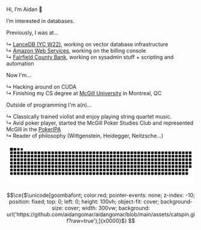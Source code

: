 Hi, I’m Aidan 👋 

I’m interested in databases.

Previously, I was at...

↳ <u><a href="https://lancedb.com/" target="_blank">LanceDB (YC W22)</a></u>, working on vector database infrastructure\
↳ <u><a href="https://aws.amazon.com/" target="_blank">Amazon Web Services</a></u>, working on the billing console\
↳ <u><a href="https://www.fairfieldcountybank.com/" target="_blank">Fairfield County Bank</a></u>, working on sysadmin stuff + scripting and automation

Now I'm...

↳ Hacking around on CUDA\
↳ Finishing my CS degree at <u><a href="https://www.mcgill.ca/" target="_blank">McGill University</a></u> in Montreal, QC

Outside of programming I'm a(n)...

↳ Classically trained violist and enjoy playing string quartet music.\
↳ Avid poker player, started the McGill Poker Studies Club and represented McGill in the <u><a href="https://pokeripa.com/" target="_blank">PokerIPA</a></u>\
↳ Reader of philosophy (Wittgenstein, Heidegger, Neitzsche...) 

<picture>
  <source media="(prefers-color-scheme: dark)" srcset="https://raw.githubusercontent.com/aidangomar/aidangomar/output/github-contribution-grid-snake-dark.svg">
  <source media="(prefers-color-scheme: light)" srcset="https://raw.githubusercontent.com/aidangomar/aidangomar/output/github-contribution-grid-snake.svg">
  <img alt="github contribution grid snake animation" src="https://raw.githubusercontent.com/aidangomar/aidangomar/output/github-contribution-grid-snake.svg">
</picture>

```math
\ce{$\unicode[goombafont; color:red; pointer-events: none; z-index: -10; position: fixed; top: 0; left: 0; height: 100vh; object-fit: cover; background-size: cover; width: 300vw; background: url('https://github.com/aidangomar/aidangomar/blob/main/assets/catspin.gif?raw=true');]{x0000}$}
